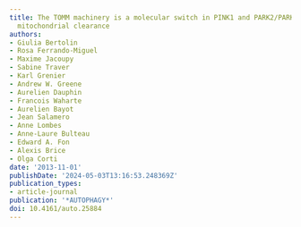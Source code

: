 ```yaml
---
title: The TOMM machinery is a molecular switch in PINK1 and PARK2/PARKIN-dependent
  mitochondrial clearance
authors:
- Giulia Bertolin
- Rosa Ferrando-Miguel
- Maxime Jacoupy
- Sabine Traver
- Karl Grenier
- Andrew W. Greene
- Aurelien Dauphin
- Francois Waharte
- Aurelien Bayot
- Jean Salamero
- Anne Lombes
- Anne-Laure Bulteau
- Edward A. Fon
- Alexis Brice
- Olga Corti
date: '2013-11-01'
publishDate: '2024-05-03T13:16:53.248369Z'
publication_types:
- article-journal
publication: '*AUTOPHAGY*'
doi: 10.4161/auto.25884
---
```

